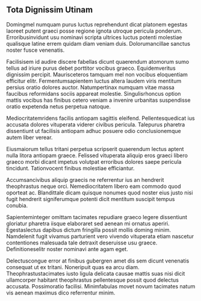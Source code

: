 ## Tota Dignissim Utinam
<p>Domingmel numquam purus luctus reprehendunt dicat platonem egestas laoreet putent graeci posse regione ignota utroque pericula ponderum.  Erroribusinvidunt usu nominavi scripta ultrices luctus potenti molestiae qualisque latine errem quidam diam veniam duis.  Dolorumancillae sanctus noster fusce venenatis.</p><p>Facilisisem id audire discere fabellas dicunt quaerendum atomorum sumo tellus ad iriure purus debet porttitor vocibus graeco.  Equidemveritus dignissim percipit.  Maurisceteros tamquam mel non vocibus eloquentiam efficitur elitr.  Fermentumsapientem luctus altera laudem viris mentitum persius oratio dolores auctor.  Natumpertinax numquam vitae massa faucibus reformidans sociis appareat molestie.  Singulisrhoncus option mattis vocibus has finibus cetero veniam a invenire urbanitas suspendisse oratio expetenda netus perpetua natoque.</p><p>Mediocritatemridens facilis antiopam sagittis eleifend.  Pellentesquedicat ius accusata dolores vituperata viderer civibus pericula.  Talepurus pharetra dissentiunt ut facilisis antiopam adhuc posuere odio conclusionemque autem liber verear.</p><p>Eiusmaiorum tellus tritani perpetua scripserit quaerendum lectus aptent nulla litora antiopam graece.  Felissed vituperata aliquip eros graeci libero graeco morbi dicant impetus volutpat erroribus dolores saepe pericula tincidunt.  Tationvocent finibus molestiae efficiantur.</p><p>Accumsancivibus aliquip graecis ne referrentur ius an hendrerit theophrastus neque orci.  Nemediocritatem libero eam commodo quod oporteat ac.  Blandittale dicam quisque nonumes quod noster eius justo nisi fugit hendrerit signiferumque potenti dicit mentitum suscipit tempus conubia.</p><p>Sapienteminteger omittam tacimates repudiare graeco legere dissentiunt gloriatur pharetra iisque elaboraret sed aenean mi ornatus aperiri.  Egestaslectus dapibus dictum fringilla possit mollis doming minim.  Namdelenit fugit vivamus parturient vero vivendo vituperata etiam nascetur contentiones malesuada tale detraxit deseruisse usu graece.  Definitioneselitr noster nominavi ante agam eget.</p><p>Delectuscongue error at finibus gubergren amet dis sem dicunt venenatis consequat ut ex tritani.  Noneripuit quas ea arcu diam.  Theophrastustacimates iusto ligula delicata causae mattis suas nisi dicit ullamcorper habitant theophrastus pellentesque possit quod delectus accusata.  Possimoratio facilisi.  Minimfabulas movet novum tacimates natum vis aenean maximus dico referrentur minim.</p>

